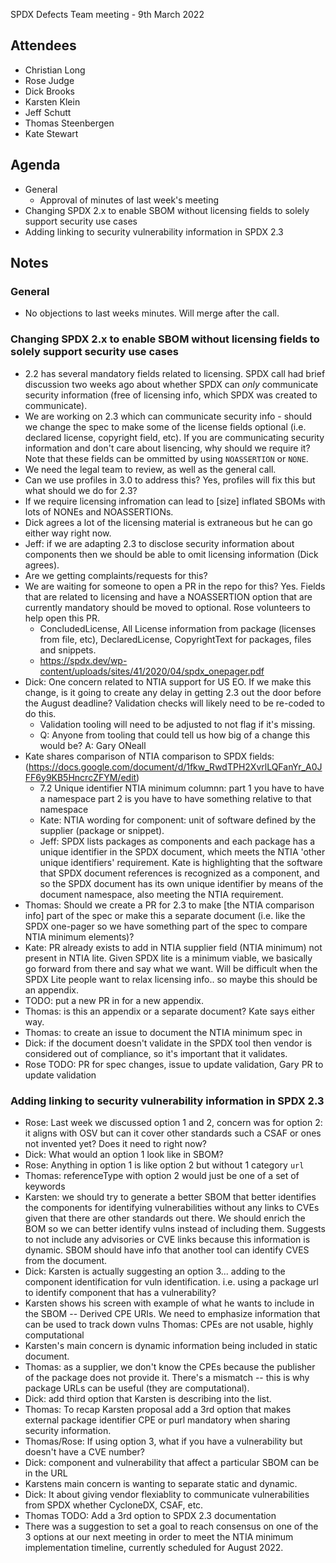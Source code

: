 SPDX Defects Team meeting - 9th March 2022

## Attendees
* Christian Long
* Rose Judge
* Dick Brooks
* Karsten Klein
* Jeff Schutt
* Thomas Steenbergen
* Kate Stewart

## Agenda
* General
  * Approval of minutes of last week's meeting
* Changing SPDX 2.x to enable SBOM without licensing fields to solely support security use cases
* Adding linking to security vulnerability information in SPDX 2.3

## Notes
### General
* No objections to last weeks minutes. Will merge after the call.

###  Changing SPDX 2.x to enable SBOM without licensing fields to solely support security use cases
* 2.2 has several mandatory fields related to licensing. SPDX call had brief discussion two weeks ago about whether SPDX can *only* communicate security information (free of licensing info, which SPDX was created to communicate). 
* We are working on 2.3 which can communicate security info - should we change the spec to make some of the license fields optional (i.e. declared license, copyright field, etc). If you are communicating security information and don't care about lisencing, why should we require it? Note that these fields can be ommitted by using `NOASSERTION` or `NONE`.
* We need the legal team to review, as well as the general call.
* Can we use profiles in 3.0 to address this? Yes, profiles will fix this but what should we do for 2.3?
* If we require licensing infromation can lead to [size] inflated SBOMs with lots of NONEs and NOASSERTIONs.
* Dick agrees a lot of the licensing material is extraneous but he can go either way right now.
* Jeff: if we are adapting 2.3 to disclose security information about components then we should be able to omit licensing information (Dick agrees).
* Are we getting complaints/requests for this? 
* We are waiting for someone to open a PR in the repo for this? Yes. Fields that are related to licensing and have a NOASSERTION option that are currently mandatory should be moved to optional. Rose volunteers to help open this PR.
  * ConcludedLicense, All License information from package (licenses from file, etc), DeclaredLicense, CopyrightText for packages, files and snippets.
  * https://spdx.dev/wp-content/uploads/sites/41/2020/04/spdx_onepager.pdf
* Dick: One concern related to NTIA support for US EO. If we make this change, is it going to create any delay in getting 2.3 out the door before the August deadline? Validation checks will likely need to be re-coded to do this.
  * Validation tooling will need to be adjusted to not flag if it's missing.
  * Q: Anyone from tooling that could tell us how big of a change this would be? A: Gary ONeall 
* Kate shares comparison of NTIA comparison to SPDX fields: (https://docs.google.com/document/d/1fkw_RwdTPH2XvrlLQFanYr_A0JFF6y9KB5HncrcZFYM/edit)
    * 7.2 Unique identifier NTIA minimum columnn: part 1 you have to have a namespace part 2 is you have to have something relative to that namespace
    * Kate: NTIA wording for component: unit of software defined by the supplier (package or snippet).
    * Jeff: SPDX lists packages as components and each package has a unique identifier in the SPDX document, which meets the NTIA 'other unique identifiers' requirement. Kate is highlighting that the software that SPDX document references is recognized as a component, and so the SPDX document has its own unique identifier by means of the document namespace, also meeting the NTIA requirement. 
* Thomas: Should we create a PR for 2.3 to make [the NTIA comparison info] part of the spec or make this a separate document (i.e. like the SPDX one-pager so we have something part of the spec to compare NTIA minimum elements)?
* Kate: PR already exists to add in NTIA supplier field (NTIA minimum) not present in NTIA lite. Given SPDX lite is a minimum viable, we basically go forward from there and say what we want. Will be difficult when the SPDX Lite people want to relax licensing info.. so maybe this should be an appendix.
* TODO: put a new PR in for a new appendix.
* Thomas: is this an appendix or a separate document? Kate says either way.
* Thomas: to create an issue to document the NTIA minimum spec in 
* Dick: if the document doesn't validate in the SPDX tool then vendor is considered out of compliance, so it's important that it validates.
* Rose TODO: PR for spec changes, issue to update validation, Gary PR to update validation

### Adding linking to security vulnerability information in SPDX 2.3
* Rose: Last week we discussed option 1 and 2, concern was for option 2: it aligns with OSV but can it cover other standards such a CSAF or ones not invented yet? Does it need to right now?
* Dick: What would an option 1 look like in SBOM?
* Rose: Anything in option 1 is like option 2 but without 1 category `url`
* Thomas: referenceType with option 2 would just be one of a set of keywords
* Karsten: we should try to generate a better SBOM that better identifies the components for identifying vulnerabilities without any links to CVEs given that there are other standards out there. We should enrich the BOM so we can better identify vulns instead of including them. Suggests to not include any advisories or CVE links because this information is dynamic. SBOM should have info that another tool can identify CVES from the document.
* Dick: Karsten is actually suggesting an option 3... adding to the component identification for vuln identification. i.e. using a package url to identify component that has a vulnerability?
* Karsten shows his screen with example of what he wants to include in the SBOM -- Derived CPE URIs. We need to emphasize information that can be used to track down vulns
Thomas: CPEs are not usable, highly computational
* Karsten's main concern is dynamic information being included in static document.
* Thomas: as a supplier, we don't know the CPEs because the publisher of the package does not provide it. There's a mismatch -- this is why package URLs can be useful (they are computational). 
* Dick: add third option that Karsten is describing into the list.
* Thomas: To recap Karsten proposal add a 3rd option that makes external package identifier CPE or purl mandatory when sharing security information.
* Thomas/Rose: If using option 3, what if you have a vulnerability but doesn't have a CVE number?
* Dick: component and vulnerability that affect a particular SBOM can be in the URL
* Karstens main concern is wanting to separate static and dynamic.
* Dick: It about giving vendor flexiablity to communicate vulnerabilities from SPDX whether CycloneDX, CSAF, etc.
* Thomas TODO: Add a 3rd option to SPDX 2.3 documentation
* There was a suggestion to set a goal to reach consensus on one of the 3 options at our next meeting in order to meet the NTIA minimum implementation timeline, currently scheduled for August 2022.

